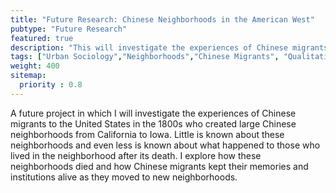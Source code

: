 ```yaml
---
title: "Future Research: Chinese Neighborhoods in the American West"
pubtype: "Future Research"
featured: true
description: "This will investigate the experiences of Chinese migrants to the United States in the 1800s who created large Chinese neighborhoods from California to Iowa."
tags: ["Urban Sociology","Neighborhoods","Chinese Migrants", "Qualitative Methods", "Residential Segregation"]
weight: 400
sitemap:
  priority : 0.8
---
```


A future project in which I will investigate the experiences of Chinese migrants to the United States in the 1800s who created large Chinese neighborhoods from California to Iowa. Little is known about these neighborhoods and even less is known about what happened to those who lived in the neighborhood after its death. I explore how these neighborhoods died and how Chinese migrants kept their memories and institutions alive as they moved to new neighborhoods.